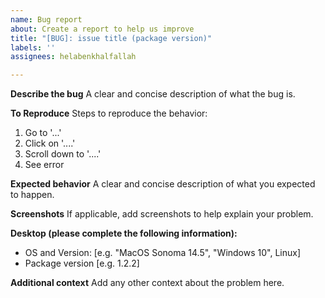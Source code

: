 ```yaml
---
name: Bug report
about: Create a report to help us improve
title: "[BUG]: issue title (package version)"
labels: ''
assignees: helabenkhalfallah

---
```


**Describe the bug**
A clear and concise description of what the bug is.

**To Reproduce**
Steps to reproduce the behavior:
1. Go to '...'
2. Click on '....'
3. Scroll down to '....'
4. See error

**Expected behavior**
A clear and concise description of what you expected to happen.

**Screenshots**
If applicable, add screenshots to help explain your problem.

**Desktop (please complete the following information):**
 - OS and Version: [e.g. "MacOS Sonoma 14.5", "Windows 10", Linux]
 - Package version [e.g. 1.2.2]

**Additional context**
Add any other context about the problem here.
